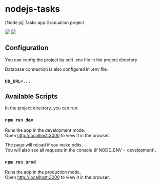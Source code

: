 # nodejs-tasks

[Node.js] Tasks app
Graduation project

![](https://i.imgur.com/UAugGfD.png)
![](https://i.imgur.com/Yw3HU97.png)

## Configuration

You can config the project by edit .env file in the project directory

Database connection is also configured in .env file.

### `DB_URL=...`

## Available Scripts

In the project directory, you can run:

### `npm run dev`

Runs the app in the development mode.<br />
Open [http://localhost:3000](http://localhost:3000) to view it in the browser.

The page will reload if you make edits.<br />
You will also see all requests in the console (if NODE_ENV = development).

### `npm run prod`

Runs the app in the production mode.<br />
Open [http://localhost:3000](http://localhost:3000) to view it in the browser.

